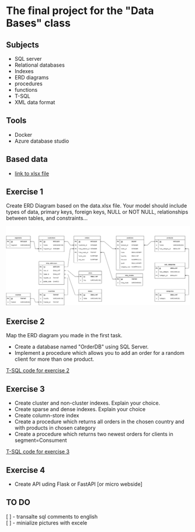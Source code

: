 # The final project for the "Data Bases" class

## Subjects
* SQL server
* Relational databases
* Indexes
* ERD diagrams
* procedures 
* functions
* T-SQL
* XML data format

## Tools
* Docker
* Azure database studio

## Based data
* [link to xlsx file](/datasets/base_data.xlsx)

## Exercise 1
Create ERD Diagram based on the data.xlsx file. Your model should include types of data, primary keys, foreign keys, NULL or NOT NULL, relationships between tables, and constraints...

<p align="center">
<img src="pictures/exercise_1.png">
</p>

## Exercise 2
Map the ERD diagram you made in the first task.
* Create a database named "OrderDB" using  SQL Server.
* Implement a procedure which allows you to add an order for a random client for more than one product.

[T-SQL code for exercise 2](https://github.com/SzymonKwiecinski/simulation-of-API-for-order-management-/blob/main/exercise_2.sql)

## Exercise 3
* Create cluster and non-cluster indexes. Explain your choice.
* Create sparse and dense indexes. Explain your choice
* Create column-store index
* Create a procedure which returns all orders in the chosen country and with products in chosen category
* Create a procedure which returns two newest orders for clients in segment=Consument


[T-SQL code for exercise 3](https://github.com/SzymonKwiecinski/simulation-of-API-for-order-management-/blob/main/exercise_3.sql)

## Exercise 4
* Create API uding Flask or FastAPI [or micro webside]

## TO DO
[ ] - transalte sql comments to english  
[ ] - minialize pictures with excele  
